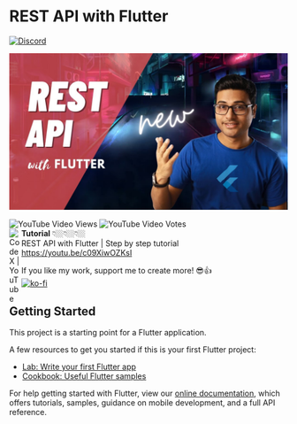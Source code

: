 # REST API with Flutter

[![Discord](https://img.shields.io/discord/731616556622282814?logo=discord&logoColor=white)](https://discord.com/invite/nWFnTqP)

<p align="center">
  <img src="rest_api_with_flutter.jpeg" alt="rest api with flutter" title="Screenshot">
</p>

![YouTube Video Views](https://img.shields.io/youtube/views/c09XiwOZKsI?style=social) ![YouTube Video Votes](https://img.shields.io/youtube/likes/c09XiwOZKsI?label=Likes&style=social) <br>
<img align="left" alt="CodeX | YouTube" width="22px" src="https://cdn.jsdelivr.net/npm/simple-icons@v3/icons/youtube.svg" color />**Tutorial** 👇🏼👇🏼👇🏼<br>
REST API with Flutter | Step by step tutorial<br>
https://youtu.be/c09XiwOZKsI

 If you like my work, support me to create more! 😎👍<br>
[![ko-fi](https://ko-fi.com/img/githubbutton_sm.svg)](https://ko-fi.com/E1E0BVKNS)

## Getting Started

This project is a starting point for a Flutter application.

A few resources to get you started if this is your first Flutter project:

- [Lab: Write your first Flutter app](https://flutter.dev/docs/get-started/codelab)
- [Cookbook: Useful Flutter samples](https://flutter.dev/docs/cookbook)

For help getting started with Flutter, view our
[online documentation](https://flutter.dev/docs), which offers tutorials,
samples, guidance on mobile development, and a full API reference.
